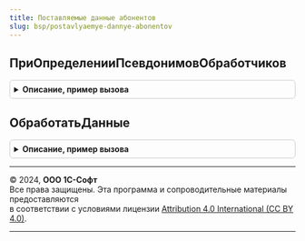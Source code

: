 ```yaml
---
title: Поставляемые данные абонентов
slug: bsp/postavlyaemye-dannye-abonentov
---
```



## ПриОпределенииПсевдонимовОбработчиков
<details style="margin: 1em 0; padding: 0.5em; border: 1px solid #ccc; border-radius: 6px;">

<summary style="font-weight: bold; cursor: pointer;">Описание, пример вызова</summary>

```bsl

// См. ОчередьЗаданийПереопределяемый.ПриОпределенииПсевдонимовОбработчиков.
// @skip-warning ПустойМетод - особенность реализации.
//
Процедура ПриОпределенииПсевдонимовОбработчиков(СоответствиеИменПсевдонимам) Экспорт
```

Пример вызова
```bsl
ПоставляемыеДанныеАбонентов.ПриОпределенииПсевдонимовОбработчиков(СоответствиеИменПсевдонимам) 
```
</details>

## ОбработатьДанные
<details style="margin: 1em 0; padding: 0.5em; border: 1px solid #ccc; border-radius: 6px;">

<summary style="font-weight: bold; cursor: pointer;">Описание, пример вызова</summary>

```bsl

// Выполняет обработку поставляемых данных абонента.
// @skip-warning ПустойМетод - особенность реализации.
//
// Параметры:
//	ИдентификаторФайла - Строка - идентификатор файла для обработки (длина 36).
//
// Пример:
// Пример содержимого файла файла: {"upload": [{"file":"base_data.json","handler":"base_data"}]}, где
//  - upload - секция с описаниями порядка обработки, может содержать несколько элементов.
//  - file - имя файла начальных данных для обработки.
//  - handler - идентификатор обработчика файла начальных данных.
//
Процедура ОбработатьДанные(ИдентификаторФайла) Экспорт
```

Пример вызова
```bsl
ПоставляемыеДанныеАбонентов.ОбработатьДанные(ИдентификаторФайла) 
```
</details>

---

© 2024, **ООО 1С-Софт**  
Все права защищены. Эта программа и сопроводительные материалы предоставляются  
в соответствии с условиями лицензии [Attribution 4.0 International (CC BY 4.0)](https://creativecommons.org/licenses/by/4.0/legalcode).

---
